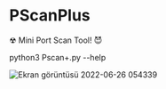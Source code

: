 # PScanPlus
☢ Mini Port Scan Tool! 😈



python3 Pscan+.py --help



![Ekran görüntüsü 2022-06-26 054339](https://user-images.githubusercontent.com/84154887/175795884-74cfb3c2-cb04-428c-b941-aa48c44dedc3.jpg)


